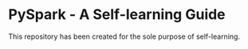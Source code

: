 # PySpark - A Self-learning Guide

This repository has been created for the sole purpose of self-learning.
